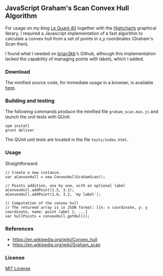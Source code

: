 ## JavaScript Graham's Scan Convex Hull Algorithm

For usage on my blog [Le Quant 40](http://www.lequant40.com/2016/01/etat-des-principaux-indices-boursiers_14.html) together with the [Highcharts](http://www.highcharts.com/) graphical library, I required a Javascript implementation of a fast algorithm to calculate a convex hull from a set of points in x,y coordinates (Graham's Scan then).

I found what I needed on [brian3kb](https://github.com/brian3kb/graham_scan_js)'s Github, although this implementation lacked the capability of managing points with labels, which I added.


### Download

The minified source code, for immediate usage in a browser, is available [here](http://raw.github.com/lequant40/graham_scan_js/master/graham_scan.min.js).


### Building and testing

The following commands produce the minified file `graham_scan.min.js` and launch the unit tests with QUnit:

	npm install
	grunt deliver

The QUnit unit tests are located in the file `tests/index.html`.


### Usage

Straightforward:

    // Create a new instance.
    var aConvexHull = new ConvexHullGrahamScan();

    // Points addition, one by one, with an optional label
    aConvexHull.addPoint(1.5, 3.1);
    aConvexHull.addPoint(1.6, 3.2, 'my label');

    // Computation of the convex hull
    // The returned array is in JSON format: [{x: x coordinate, y: y coordinate, name: point label }, ...]
    var hullPoints = convexHull.getHull();

    
### References

* https://en.wikipedia.org/wiki/Convex_hull
* https://en.wikipedia.org/wiki/Graham_scan


### License

[MIT License](https://en.wikipedia.org/wiki/MIT_License)
